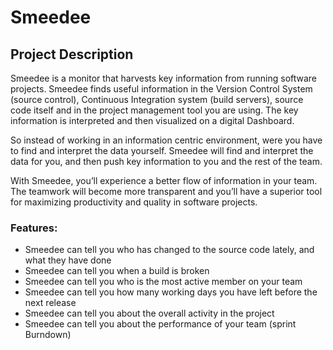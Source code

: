 # Smeedee

## Project Description

Smeedee is a monitor that harvests key information from running software projects. Smeedee finds useful information in the Version Control System (source control), Continuous Integration system (build servers), source code itself and in the project management tool you are using. The key information is interpreted and then visualized on a digital Dashboard. 

So instead of working in an information centric environment, were you have to find and interpret the data yourself. Smeedee will find and interpret the data for you, and then push key information to you and the rest of the team.

With Smeedee, you’ll experience a better flow of information in your team. The teamwork will become more transparent and you’ll have a superior tool for maximizing productivity and quality in software projects.

### Features:

* Smeedee can tell you who has changed to the source code lately, and what they have done
* Smeedee can tell you when a build is broken
* Smeedee can tell you who is the most active member on your team
* Smeedee can tell you how many working days you have left before the next release
* Smeedee can tell you about the overall activity in the project
* Smeedee can tell you about the performance of your team (sprint Burndown)
